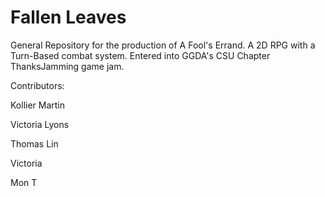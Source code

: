 # Fallen Leaves
General Repository for the production of A Fool's Errand. A 2D RPG with a Turn-Based combat system. Entered into GGDA's CSU Chapter ThanksJamming game jam. 

Contributors:

Kollier Martin

Victoria Lyons

Thomas Lin

Victoria

Mon T
